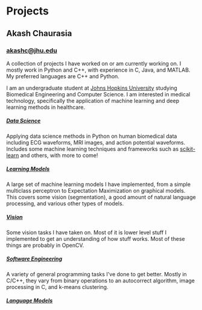 # Projects

## Akash Chaurasia
### akashc@jhu.edu
A collection of projects I have worked on or am currently working on. I mostly work in Python and C++, with experience in C, Java, and MATLAB. My preferred languages are C++ and Python.

I am an undergraduate student at [Johns Hopkins University](https://www.jhu.edu/) studying Biomedical Engineering and Computer Science. I am interested in medical technology, specifically the application of machine learning and deep learning methods in healthcare. 

##### [Data Science](https://github.com/akashc1/projects/tree/master/data-science)
Applying data science methods in Python on human biomedical data including ECG waveforms, MRI images, and action potential waveforms. Includes some machine learning techniques and frameworks such as [scikit-learn](https://scikit-learn.org/stable/) and others, with more to come!

##### [Learning Models](https://github.com/akashc1/projects/tree/master/learning-models)
A large set of machine learning models I have implemented, from a simple multiclass perceptron to Expectation Maximization on graphical models. This covers some vision (segmentation), a good amount of natural language processing, and various other types of models.

##### [Vision](https://github.com/akashc1/projects/tree/master/vision)
Some vision tasks I have taken on. Most of it is lower level stuff I implemented to get an understanding of how stuff works. Most of these things are probably in OpenCV.

##### [Software Engineering](https://github.com/akashc1/projects/tree/master/swe-practice)
A variety of general programming tasks I've done to get better. Mostly in C/C++, they vary from binary operations to an autocorrect algorithm, image processing in C, and k-means clustering.

##### [Language Models](https://github.com/akashc1/projects/tree/master/language-models)
